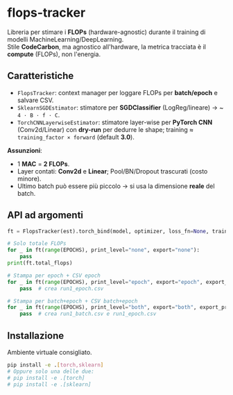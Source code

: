 # flops-tracker

Libreria per stimare i **FLOPs** (hardware-agnostic) durante il training di modelli MachineLearning/DeepLearning.  
Stile **CodeCarbon**, ma agnostico all'hardware, la metrica tracciata è il **compute** (FLOPs), non l'energia.

## Caratteristiche
- `FlopsTracker`: context manager per loggare FLOPs per **batch/epoch** e salvare CSV.
- `SklearnSGDEstimator`: stimatore per **SGDClassifier** (LogReg/lineare) → ~ `4 · B · f · C`.
- `TorchCNNLayerwiseEstimator`: stimatore layer-wise per **PyTorch CNN** (Conv2d/Linear) con **dry-run** per dedurre le shape; training ≈ `training_factor × forward` (default **3.0**).

**Assunzioni**:
- 1 **MAC** = **2 FLOPs**.
- Layer contati: **Conv2d** e **Linear**; Pool/BN/Dropout trascurati (costo minore).
- Ultimo batch può essere più piccolo → si usa la dimensione **reale** del batch.

## API ad argomenti 
```python
ft = FlopsTracker(est).torch_bind(model, optimizer, loss_fn=None, train_loader=train_loader, device=DEVICE)

# Solo totale FLOPs
for _ in ft(range(EPOCHS), print_level="none", export="none"):
    pass
print(ft.total_flops)

# Stampa per epoch + CSV epoch
for _ in ft(range(EPOCHS), print_level="epoch", export="epoch", export_prefix="run1"):
    pass  # crea run1_epoch.csv

# Stampa per batch+epoch + CSV batch+epoch
for _ in ft(range(EPOCHS), print_level="both", export="both", export_prefix="run1"):
    pass  # crea run1_batch.csv e run1_epoch.csv
```

## Installazione
Ambiente virtuale consigliato.

```bash
pip install -e .[torch,sklearn]
# Oppure solo una delle due:
# pip install -e .[torch]
# pip install -e .[sklearn]
```

